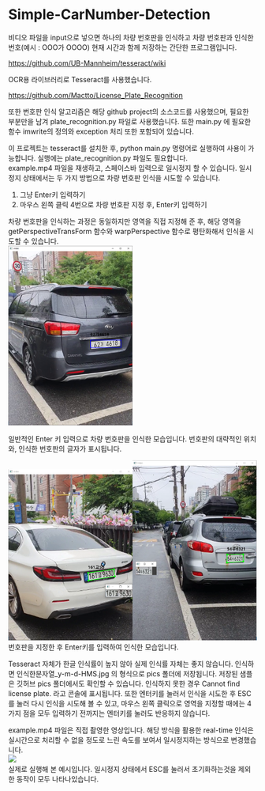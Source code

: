 # Simple-CarNumber-Detection
비디오 파일을 input으로 넣으면 하나의 차량 번호판을 인식하고 차량 번호판과 인식한 번호(예시 : OOO가 OOOO) 현재 시간과 함께 저장하는 간단한 프로그램입니다.   
   


https://github.com/UB-Mannheim/tesseract/wiki   

OCR용 라이브러리로 Tesseract를 사용했습니다.   

https://github.com/Mactto/License_Plate_Recognition   

또한 번호판 인식 알고리즘은 해당 github project의 소스코드를 사용했으며, 필요한 부분만을 남겨 plate_recognition.py 파일로 사용했습니다. 또한 main.py 에 필요한 함수 imwrite의 정의와 exception 처리 또한 포함되어 있습니다.    

이 프로젝트는 tesseract를 설치한 후, python main.py 명령어로 실행하여 사용이 가능합니다. 실행에는 plate_recognition.py 파일도 필요합니다.   
example.mp4 파일을 재생하고, 스페이스바 입력으로 일시정지 할 수 있습니다. 일시정지 상태에서는 두 가지 방법으로 차량 번호판 인식을 시도할 수 있습니다.   

1. 그냥 Enter키 입력하기
2. 마우스 왼쪽 클릭 4번으로 차량 번호판 지정 후, Enter키 입력하기


차량 번호판을 인식하는 과정은 동일하지만 영역을 직접 지정해 준 후, 해당 영역을 getPerspectiveTransForm 함수와 warpPerspective 함수로 평탄화해서 인식을 시도할 수 있습니다.   
<img src="https://github.com/SeukCho/Simple-CarNumber-Detection/blob/main/example1.png" width="50%" height="50%">

일반적인 Enter 키 입력으로 차량 번호판을 인식한 모습입니다. 번호판의 대략적인 위치와, 인식한 번호판의 글자가 표시됩니다.   

<img src="https://github.com/SeukCho/Simple-CarNumber-Detection/blob/main/example2.png" width="50%" height="50%"><img src="https://github.com/SeukCho/Simple-CarNumber-Detection/blob/main/example3.png" width="50%" height="50%">   
번호판을 지정한 후 Enter키를 입력하여 인식한 모습입니다.   

Tesseract 자체가 한글 인식률이 높지 않아 실제 인식률 자체는 좋지 않습니다. 인식하면 인식한문자열_y-m-d-HMS.jpg 의 형식으로 pics 폴더에 저장됩니다. 저장된 샘플은 깃허브 pics 폴더에서도 확인할 수 있습니다. 인식하지 못한 경우 Cannot find license plate. 라고 콘솔에 표시됩니다. 또한 엔터키를 눌러서 인식을 시도한 후 ESC를 눌러 다시 인식을 시도해 볼 수 있고, 마우스 왼쪽 클릭으로 영역을 지정할 때에는 4가지 점을 모두 입력하기 전까지는 엔터키를 눌러도 반응하지 않습니다.
   
example.mp4 파일은 직접 촬영한 영상입니다. 해당 방식을 활용한 real-time 인식은 실시간으로 처리할 수 없을 정도로 느린 속도를 보여서 일시정지하는 방식으로 변경했습니다.   
<img src="https://github.com/SeukCho/Simple-CarNumber-Detection/blob/main/run.webp">   
실제로 실행해 본 예시입니다. 일시정지 상태에서 ESC를 눌러서 초기화하는것을 제외한 동작이 모두 나타나있습니다.
